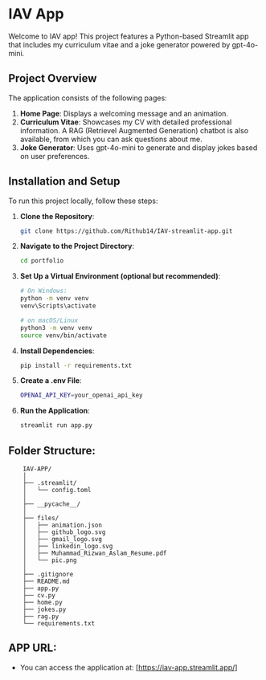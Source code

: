 # IAV App

Welcome to IAV app! This project features a Python-based Streamlit app that includes my curriculum vitae and a joke generator powered by gpt-4o-mini.

## Project Overview

The application consists of the following pages:

1. **Home Page**: Displays a welcoming message and an animation.
2. **Curriculum Vitae**: Showcases my CV with detailed professional information. A RAG (Retrievel Augmented Generation) chatbot is also available, from which you can ask questions about me.
3. **Joke Generator**: Uses gpt-4o-mini to generate and display jokes based on user preferences.

## Installation and Setup

To run this project locally, follow these steps:

1. **Clone the Repository**:
   ```bash
   git clone https://github.com/Rithub14/IAV-streamlit-app.git
    ```
2. **Navigate to the Project Directory**:
    ```bash
    cd portfolio
    ```
3. **Set Up a Virtual Environment (optional but recommended)**:
    ```bash
    # On Windows:
    python -m venv venv
    venv\Scripts\activate
    ```
    ```bash
    # on macOS/Linux
    python3 -m venv venv
    source venv/bin/activate
    ```
4. **Install Dependencies**:
    ```bash
    pip install -r requirements.txt
    ```
5. **Create a .env File**:
    ```bash
    OPENAI_API_KEY=your_openai_api_key
    ```
6. **Run the Application**:
    ```bash
    streamlit run app.py
    ```
## Folder Structure:
```
    IAV-APP/
    │
    ├── .streamlit/
    │   └── config.toml
    │
    ├── __pycache__/
    │
    ├── files/
    │   ├── animation.json
    │   ├── github_logo.svg
    │   ├── gmail_logo.svg
    │   ├── linkedin_logo.svg
    │   ├── Muhammad_Rizwan_Aslam_Resume.pdf
    │   └── pic.png
    │
    ├── .gitignore
    ├── README.md
    ├── app.py
    ├── cv.py
    ├── home.py
    ├── jokes.py
    ├── rag.py
    └── requirements.txt
```

## APP URL:
- You can access the application at: [https://iav-app.streamlit.app/]
